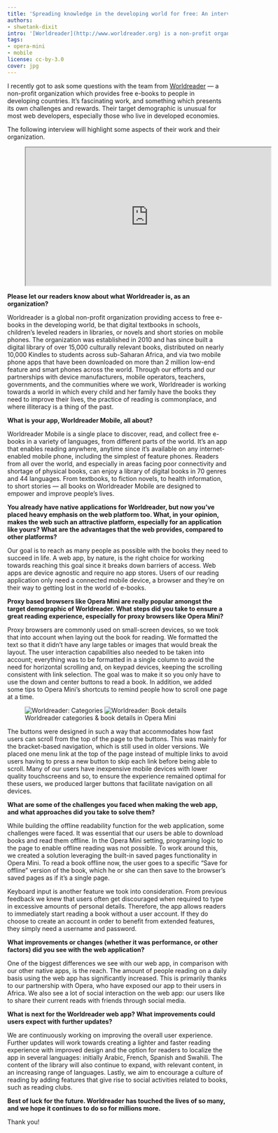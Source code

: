 ```yaml
---
title: 'Spreading knowledge in the developing world for free: An interview with the Worldreader team'
authors:
- shwetank-dixit
intro: '[Worldreader](http://www.worldreader.org) is a non-profit organization providing free digital book people in developing countries. I got to ask their team a few questions regarding their fascinating work in developing countries'
tags:
- opera-mini
- mobile
license: cc-by-3.0
cover: jpg
---
```


I recently got to ask some questions with the team from [Worldreader](http://worldreader.org) — a non-profit organization which provides free e-books to people in developing countries. It’s fascinating work, and something which presents its own challenges and rewards. Their target demographic is unusual for most web developers, especially those who live in developed economies.

The following interview will highlight some aspects of their work and their organization.

<figure block="figure">
	<iframe elem="media" width="560" height="315" src="https://www.youtube.com/embed/PzRt7xTa4hE" allowfullscreen></iframe>
</figure>

**Please let our readers know about what Worldreader is, as an organization?**

Worldreader is a global non-profit organization providing access to free e-books in the developing world, be that digital textbooks in schools, children’s leveled readers in libraries, or novels and short stories on mobile phones. The organization was established in 2010 and has since built a digital library of over 15,000 culturally relevant books, distributed on nearly 10,000 Kindles to students across sub-Saharan Africa, and via two mobile phone apps that have been downloaded on more than 2 million low-end feature and smart phones across the world. Through our efforts and our partnerships with device manufacturers, mobile operators, teachers, governments, and the communities where we work, Worldreader is working towards a world in which every child and her family have the books they need to improve their lives, the practice of reading is commonplace, and where illiteracy is a thing of the past.

**What is your app, Worldreader Mobile, all about?**

Worldreader Mobile is a single place to discover, read, and collect free e-books in a variety of languages, from different parts of the world. It’s an app that enables reading anywhere, anytime since it’s available on any internet-enabled mobile phone, including the simplest of feature phones. Readers from all over the world, and especially in areas facing poor connectivity and shortage of physical books, can enjoy a library of digital books in 70 genres and 44 languages. From textbooks, to fiction novels, to health information, to short stories — all books on Worldreader Mobile are designed to empower and improve people’s lives.

**You already have native applications for Worldreader, but now you’ve placed heavy emphasis on the web platform too. What, in your opinion, makes the web such an attractive platform, especially for an application like yours? What are the advantages that the web provides, compared to other platforms?**

Our goal is to reach as many people as possible with the books they need to succeed in life. A web app, by nature, is the right choice for working towards reaching this goal since it breaks down barriers of access. Web apps are device agnostic and require no app stores. Users of our reading application only need a connected mobile device, a browser and they’re on their way to getting lost in the world of e-books.

**Proxy based browsers like Opera Mini are really popular amongst the target demographic of Worldreader. What steps did you take to ensure a great reading experience, especially for proxy browsers like Opera Mini?**

Proxy browsers are commonly used on small-screen devices, so we took that into account when laying out the book for reading. We formatted the text so that it didn’t have any large tables or images that would break the layout. The user interaction capabilities also needed to be taken into account; everything was to be formatted in a single column to avoid the need for horizontal scrolling and, on keypad devices, keeping the scrolling consistent with link selection. The goal was to make it so you only have to use the down and center buttons to read a book. In addition, we added some tips to Opera Mini’s shortcuts to remind people how to scroll one page at a time.

<figure block="figure">
	<img elem="media" mod="half, first" src="{{ page.id }}/mini-1.png" alt="Worldreader: Categories">
	<img elem="media" mod="half, second" src="{{ page.id }}/mini-2.png" alt="Worldreader: Book details">
	<figcaption elem="caption">Worldreader categories & book details in Opera Mini</figcaption>
</figure>

The buttons were designed in such a way that accommodates how fast users can scroll from the top of the page to the buttons. This was mainly for the bracket-based navigation, which is still used in older versions. We placed one menu link at the top of the page instead of multiple links to avoid users having to press a new button to skip each link before being able to scroll. Many of our users have inexpensive mobile devices with lower quality touchscreens and so, to ensure the experience remained optimal for these users, we produced larger buttons that facilitate navigation on all devices.

**What are some of the challenges you faced when making the web app, and what approaches did you take to solve them?**

While building the offline readability function for the web application, some challenges were faced. It was essential that our users be able to download books and read them offline. In the Opera Mini setting, programing logic to the page to enable offline reading was not possible. To work around this, we created a solution leveraging the built-in saved pages functionality in Opera Mini. To read a book offline now,  the user goes to a specific “Save for offline” version of the book, which he or she can then save to the browser’s saved pages as if it’s a single page.

Keyboard input is another feature we took into consideration. From previous feedback we knew that users often get discouraged when required to type in excessive amounts of personal details. Therefore, the app allows readers to immediately start reading a book without a user account. If they do choose to create an account in order to benefit from extended features, they simply need a username and password.

**What improvements or changes (whether it was performance, or other factors) did you see with the web application?**

One of the biggest differences we see with our web app, in comparison with our other native apps, is the reach. The amount of people reading on a daily basis using the web app has significantly increased. This is primarily thanks to our partnership with Opera, who have exposed our app to their users in Africa. We also see a lot of social interaction on the web app: our users like to share their current reads with friends through social media.

**What is next for the Worldreader web app? What improvements could users expect with further updates?**

We are continuously working on improving the overall user experience. Further updates will work towards creating a lighter and faster reading experience with improved design and the option for readers to localize the app in several languages: initially Arabic, French, Spanish and Swahili.  The content of the library will also continue to expand, with relevant content, in an increasing range of languages. Lastly, we aim to encourage a culture of reading by adding features that give rise to social activities related to books, such as reading clubs.

**Best of luck for the future. Worldreader has touched the lives of so many, and we hope it continues to do so for millions more.**

Thank you!
